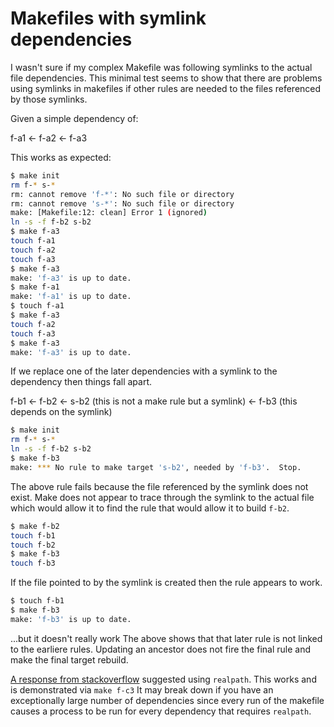 
# Makefiles with symlink dependencies

I wasn't sure if my complex Makefile was following symlinks to the
actual file dependencies. This minimal test seems to show that there
are problems using symlinks in makefiles if other rules are needed to
the files referenced by those symlinks.


Given a simple dependency of:

f-a1 <- f-a2 <- f-a3

This works as expected:

```bash
$ make init
rm f-* s-*
rm: cannot remove 'f-*': No such file or directory
rm: cannot remove 's-*': No such file or directory
make: [Makefile:12: clean] Error 1 (ignored)
ln -s -f f-b2 s-b2
$ make f-a3
touch f-a1
touch f-a2
touch f-a3
$ make f-a3
make: 'f-a3' is up to date.
$ make f-a1
make: 'f-a1' is up to date.
$ touch f-a1
$ make f-a3
touch f-a2
touch f-a3
$ make f-a3
make: 'f-a3' is up to date.
```

If we replace one of the later dependencies with a symlink to the
dependency then things fall apart.

f-b1 <- f-b2 <- s-b2 (this is not a make rule but a symlink) <- f-b3 (this depends on the symlink)

```bash
$ make init
rm f-* s-*
ln -s -f f-b2 s-b2
$ make f-b3
make: *** No rule to make target 's-b2', needed by 'f-b3'.  Stop.
```

The above rule fails because the file referenced by the symlink does
not exist. Make does not appear to trace through the symlink to the
actual file which would allow it to find the rule that would allow it
to build `f-b2`.

```bash
$ make f-b2
touch f-b1
touch f-b2
$ make f-b3
touch f-b3
```

If the file pointed to by the symlink is created then the rule appears to work.

```bash
$ touch f-b1
$ make f-b3
make: 'f-b3' is up to date.
```

...but it doesn't really work The above shows that that later rule is
not linked to the earliere rules. Updating an ancestor does not fire
the final rule and make the final target rebuild.

[A response from stackoverflow](https://stackoverflow.com/questions/54726272/can-gnu-make-be-made-to-follow-symlinks-in-rules) suggested using `realpath`. This works and is demonstrated via `make f-c3` It may break down if you have an exceptionally large number of dependencies since every run of the makefile causes a process to be run for every dependency that requires `realpath`.